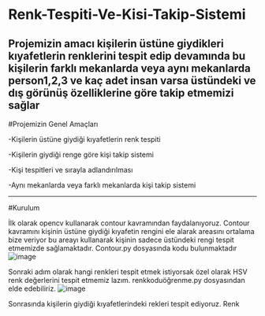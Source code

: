 # Renk-Tespiti-Ve-Kisi-Takip-Sistemi
Projemizin amacı kişilerin üstüne giydikleri kıyafetlerin renklerini tespit edip devamında bu kişilerin farklı mekanlarda veya aynı mekanlarda person1,2,3 ve kaç adet insan varsa üstündeki ve dış görünüş özelliklerine göre takip etmemizi sağlar
-------------------------------------------------------------------------------------------------------------------------------------------------------------------------
#Projemizin Genel Amaçları

-Kişilerin üstüne giydiği kıyafetlerin renk tespiti

-Kişilerin giydiği renge göre kişi takip sistemi

-Kişi tespitleri ve sırayla adlandırılması

-Aynı mekanlarda veya farklı mekanlarda kişi takip sistemi

-------------------------------------------------------------------------------------------------------------------------------------------------------------------------
#Kurulum

İlk olarak opencv kullanarak contour kavramından faydalanıyoruz. Contour kavramını kişinin üstüne giydiği kıyafetin rengini ele alarak areasını ortalama bize veriyor bu areayı kullanarak kişinin sadece üstündeki rengi tespit etmemizde sağlamaktadır. Contour.py dosyasında kodu bulunmaktadır
![image](https://user-images.githubusercontent.com/105969081/216791851-4c0e9a46-7a77-4cc9-9b7e-ac2b327237c9.png)

Sonraki adım olarak hangi renkleri tespit etmek istiyorsak özel olarak HSV renk değerlerini tespit etmemiz lazım. renkkoduöğrenme.py dosyasından elde edebiliriz.
![image](https://user-images.githubusercontent.com/105969081/216792178-68d77374-f765-4dc1-a11b-392cceb98007.png)

Sonrasında kişilerin giydiği kıyafetlerindeki rekleri tespit ediyoruz. Renk
